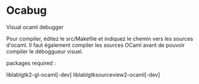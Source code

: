 Ocabug
======

Visual ocaml debugger

Pour compiler, éditez le src/Makefile et indiquez le chemin vers les sources d'ocaml. Il faut également compiler les sources OCaml avant de pouvoir compiler le déboggueur visuel.

packages required :

liblablgtk2-gl-ocaml[-dev]
liblablgtksourceview2-ocaml[-dev]
